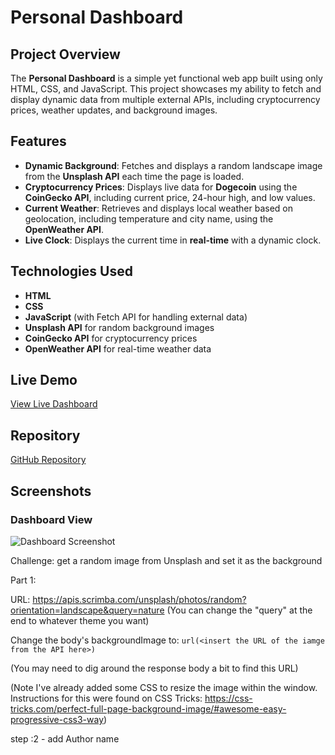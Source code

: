 # Personal Dashboard 

## Project Overview

The **Personal Dashboard** is a simple yet functional web app built using only HTML, CSS, and JavaScript. This project showcases my ability to fetch and display dynamic data from multiple external APIs, including cryptocurrency prices, weather updates, and background images.

## Features

- **Dynamic Background**: Fetches and displays a random landscape image from the **Unsplash API** each time the page is loaded.
- **Cryptocurrency Prices**: Displays live data for **Dogecoin** using the **CoinGecko API**, including current price, 24-hour high, and low values.
- **Current Weather**: Retrieves and displays local weather based on geolocation, including temperature and city name, using the **OpenWeather API**.
- **Live Clock**: Displays the current time in **real-time** with a dynamic clock.

## Technologies Used

- **HTML**
- **CSS**
- **JavaScript** (with Fetch API for handling external data)
- **Unsplash API** for random background images
- **CoinGecko API** for cryptocurrency prices
- **OpenWeather API** for real-time weather data

## Live Demo

[View Live Dashboard](https://personal-dashboard-claudio.netlify.app/) <!-- Replace with actual link -->

## Repository

[GitHub Repository](https://github.com/claudiooleite/personal_dashboard) <!-- Replace with actual link -->

## Screenshots

### Dashboard View

![Dashboard Screenshot](./images/desktop-dashboard.png) <!-- Replace with actual image path -->





Challenge: get a random image from Unsplash and set it as the background

Part 1:

URL: https://apis.scrimba.com/unsplash/photos/random?orientation=landscape&query=nature
(You can change the "query" at the end to whatever theme you want)

Change the body's backgroundImage to:
`url(<insert the URL of the iamge from the API here>)`

(You may need to dig around the response body a bit to find this URL)

(Note I've already added some CSS to resize the image within the window.
Instructions for this were found on CSS Tricks:
https://css-tricks.com/perfect-full-page-background-image/#awesome-easy-progressive-css3-way)

step :2 - add Author name
